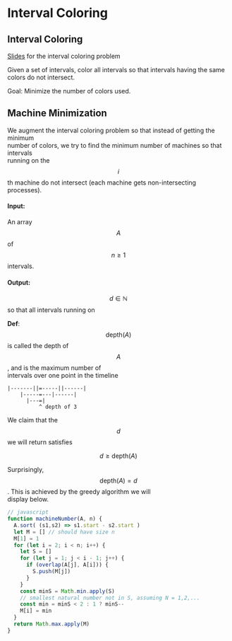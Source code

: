 # Interval Coloring

## Interval Coloring

[Slides](http://www.cs.toronto.edu/~denisp/csc373/docs/borodin-interval-coloring.pdf) for the interval coloring problem

Given a set of intervals, color all intervals so that intervals having the same colors do not intersect.

Goal: Minimize the number of colors used.

## Machine Minimization

We augment the interval coloring problem so that instead of getting the minimum  
number of colors, we try to find the minimum number of machines so that intervals  
running on the $$ i $$th machine do not intersect \(each machine gets non-intersecting processes\).

#### Input:

An array $$ A $$ of $$ n \geq 1 $$ intervals.

#### Output:

$$ d \in \mathbb{N} $$ so that all intervals running on

**Def**: $$ \text{depth}(A) $$ is called the depth of $$ A $$, and is the maximum number of  
intervals over one point in the timeline

```
|-------||=-----||------|
    |-----=---|------|
      |---=|
          ^ depth of 3
```

We claim that the $$d$$ we will return satisfies


$$
d \geq \text{depth}(A)
$$


Surprisingly, $$ \text{depth}(A) = d $$. This is achieved by the greedy algorithm we will  
display below.



```javascript
// javascript
function machineNumber(A, n) {
  A.sort( (s1,s2) => s1.start - s2.start )
  let M = [] // should have size n
  M[1] = 1
  for (let i = 2; i < n; i++) {
    let S = []
    for (let j = 1; j < i - 1; j++) {
      if (overlap(A[j], A[i])) {
        S.push(M[j])
      }
    }
    const minS = Math.min.apply(S)
    // smallest natural number not in S, assuming N = 1,2,...
    const min = minS < 2 : 1 ? minS--
    M[i] = min
  }
  return Math.max.apply(M)
}
```



